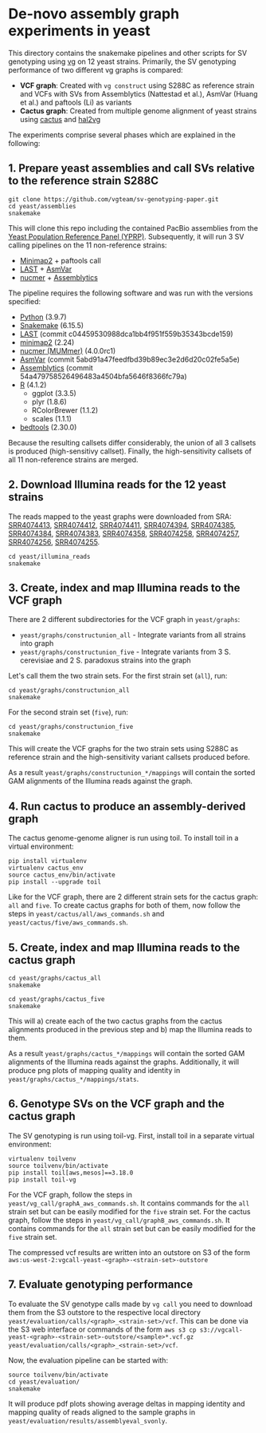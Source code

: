 # De-novo assembly graph experiments in yeast

This directory contains the snakemake pipelines and other scripts for SV genotyping using [vg](vgteam/vg) on 12 yeast strains.
Primarily, the SV genotyping performance of two different vg graphs is compared:

- **VCF graph**: Created with `vg construct` using S288C as reference strain and VCFs with SVs from Assemblytics (Nattestad et al.), AsmVar (Huang et al.) and paftools (Li) as variants
- **Cactus graph**: Created from multiple genome alignment of yeast strains using [cactus](https://github.com/ComparativeGenomicsToolkit/cactus) and [hal2vg](https://github.com/ComparativeGenomicsToolkit/hal2vg)

The experiments comprise several phases which are explained in the following:

## 1. Prepare yeast assemblies and call SVs relative to the reference strain S288C

```
git clone https://github.com/vgteam/sv-genotyping-paper.git
cd yeast/assemblies
snakemake
```

This will clone this repo including the contained PacBio assemblies from the [Yeast Population Reference Panel (YPRP)](https://yjx1217.github.io/Yeast_PacBio_2016/welcome/).
Subsequently, it will run 3 SV calling pipelines on the 11 non-reference strains:
- [Minimap2](https://github.com/lh3/minimap2) + paftools call
- [LAST](http://last.cbrc.jp/) + [AsmVar](https://github.com/bioinformatics-centre/AsmVar)
- [nucmer](https://github.com/mummer4/mummer) + [Assemblytics](https://github.com/marianattestad/assemblytics)

The pipeline requires the following software and was run with the versions specified:
- [Python](https://www.python.org/) (3.9.7)
- [Snakemake](https://snakemake.readthedocs.io/en/stable/) (6.15.5)
- [LAST](https://gitlab.com/mcfrith/last) (commit c04459530988dca1bb4f951f559b35343bcde159)
- [minimap2](https://github.com/lh3/minimap2) (2.24)
- [nucmer (MUMmer)](https://github.com/mummer4/mummer) (4.0.0rc1)
- [AsmVar](https://github.com/bioinformatics-centre/AsmVar) (commit 5abd91a47feedfbd39b89ec3e2d6d20c02fe5a5e)
- [Assemblytics](https://github.com/MariaNattestad/Assemblytics) (commit 54a479758526496483a4504bfa5646f8366fc79a)
- [R](https://www.r-project.org/) (4.1.2)
    - ggplot (3.3.5)
    - plyr (1.8.6)
    - RColorBrewer (1.1.2)
    - scales (1.1.1)
- [bedtools](https://github.com/arq5x/bedtools2) (2.30.0)


Because the resulting callsets differ considerably, the union of all 3 callsets is produced (high-sensitivy callset).
Finally, the high-sensitivity callsets of all 11 non-reference strains are merged.

## 2. Download Illumina reads for the 12 yeast strains

The reads mapped to the yeast graphs were downloaded from SRA: 
[SRR4074413](https://trace.ncbi.nlm.nih.gov/Traces/sra/?run=SRR4074413),
[SRR4074412](https://trace.ncbi.nlm.nih.gov/Traces/sra/?run=SRR4074412),
[SRR4074411](https://trace.ncbi.nlm.nih.gov/Traces/sra/?run=SRR4074411),
[SRR4074394](https://trace.ncbi.nlm.nih.gov/Traces/sra/?run=SRR4074394),
[SRR4074385](https://trace.ncbi.nlm.nih.gov/Traces/sra/?run=SRR4074385),
[SRR4074384](https://trace.ncbi.nlm.nih.gov/Traces/sra/?run=SRR4074384),
[SRR4074383](https://trace.ncbi.nlm.nih.gov/Traces/sra/?run=SRR4074383),
[SRR4074358](https://trace.ncbi.nlm.nih.gov/Traces/sra/?run=SRR4074358),
[SRR4074258](https://trace.ncbi.nlm.nih.gov/Traces/sra/?run=SRR4074258),
[SRR4074257](https://trace.ncbi.nlm.nih.gov/Traces/sra/?run=SRR4074257),
[SRR4074256](https://trace.ncbi.nlm.nih.gov/Traces/sra/?run=SRR4074256),
[SRR4074255](https://trace.ncbi.nlm.nih.gov/Traces/sra/?run=SRR4074255).

```
cd yeast/illumina_reads
snakemake
```

## 3. Create, index and map Illumina reads to the VCF graph

There are 2 different subdirectories for the VCF graph in `yeast/graphs`:
- `yeast/graphs/constructunion_all` - Integrate variants from all strains into graph
- `yeast/graphs/constructunion_five` - Integrate variants from 3 S. cerevisiae and 2 S. paradoxus strains into the graph

Let's call them the two strain sets. For the first strain set (`all`), run:
```
cd yeast/graphs/constructunion_all
snakemake
```

For the second strain set (`five`), run:
```
cd yeast/graphs/constructunion_five
snakemake
```

This will create the VCF graphs for the two strain sets using S288C as reference strain and the high-sensitivity variant callsets produced before. 

As a result `yeast/graphs/constructunion_*/mappings` will contain the sorted GAM alignments of the Illumina reads against the graph.


## 4. Run cactus to produce an assembly-derived graph

The cactus genome-genome aligner is run using toil.
To install toil in a virtual environment:
```
pip install virtualenv
virtualenv cactus_env
source cactus_env/bin/activate
pip install --upgrade toil
```

Like for the VCF graph, there are 2 different strain sets for the cactus graph: `all` and `five`. To create cactus graphs for both of them, now follow the steps in `yeast/cactus/all/aws_commands.sh` and `yeast/cactus/five/aws_commands.sh`.


## 5. Create, index and map Illumina reads to the cactus graph

```
cd yeast/graphs/cactus_all
snakemake
```

```
cd yeast/graphs/cactus_five
snakemake
```

This will a) create each of the two cactus graphs from the cactus alignments produced in the previous step and b) map the Illumina reads to them.


As a result `yeast/graphs/cactus_*/mappings` will contain the sorted GAM alignments of the Illumina reads against the graphs.
Additionally, it will produce png plots of mapping quality and identity in `yeast/graphs/cactus_*/mappings/stats`.


## 6. Genotype SVs on the VCF graph and the cactus graph

The SV genotyping is run using toil-vg.
First, install toil in a separate virtual environment:
```
virtualenv toilvenv
source toilvenv/bin/activate
pip install toil[aws,mesos]==3.18.0
pip install toil-vg
```

For the VCF graph, follow the steps in `yeast/vg_call/graphA_aws_commands.sh`. It contains commands for the `all` strain set but can be easily modified for the `five` strain set.
For the cactus graph, follow the steps in `yeast/vg_call/graphB_aws_commands.sh`. It contains commands for the `all` strain set but can be easily modified for the `five` strain set.

The compressed vcf results are written into an outstore on S3 of the form `aws:us-west-2:vgcall-yeast-<graph>-<strain-set>-outstore`


## 7. Evaluate genotyping performance

To evaluate the SV genotype calls made by `vg call` you need to download them from the S3 outstore to the respective local directory `yeast/evaluation/calls/<graph>_<strain-set>/vcf`. This can be done via the S3 web interface or commands of the form `aws s3 cp s3://vgcall-yeast-<graph>-<strain-set>-outstore/<sample>*.vcf.gz yeast/evaluation/calls/<graph>_<strain-set>/vcf`.

Now, the evaluation pipeline can be started with:
```
source toilvenv/bin/activate
cd yeast/evaluation/
snakemake
```

It will produce pdf plots showing average deltas in mapping identity and mapping quality of reads aligned to the sample graphs in `yeast/evaluation/results/assemblyeval_svonly`.
